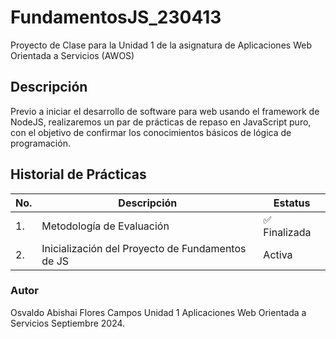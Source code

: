 # FundamentosJS_230413
Proyecto de Clase para la Unidad 1 de la asignatura de Aplicaciones Web Orientada a Servicios (AWOS)

## Descripción

Previo a iniciar el desarrollo de software para web usando el framework de NodeJS, realizaremos un par de prácticas de repaso en JavaScript puro, con el objetivo de confirmar los conocimientos básicos de lógica de programación.

## Historial de Prácticas
|No.|Descripción|Estatus|
|--|--|--|
|1.|Metodología de Evaluación|✅ Finalizada|
|2.|Inicialización del Proyecto de Fundamentos de JS|Activa|

### Autor
Osvaldo Abishai Flores Campos
Unidad 1
Aplicaciones Web Orientada a Servicios
Septiembre 2024.
